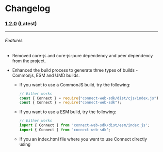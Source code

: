 # Changelog

### [1.2.0](https://www.npmjs.com/package/connect-web-sdk/v/1.2.0) (Latest)
___
###### Features
- Removed core-js and core-js-pure dependency and peer dependency from the project.
- Enhanced the build process to generate three types of builds - Commonjs, ESM and UMD builds.

    - If you want to use a CommonJS build, try the following:

        ```js
        // Either works
        const { Connect } = require("connect-web-sdk/dist/cjs/index.js");
        const { Connect } = require("connect-web-sdk");
        ```

    - If you want to use a ESM build, try the following:

        ```js 
        // Either works
        import { Connect } from 'connect-web-sdk/dist/esm/index.js';
        import { Connect } from 'connect-web-sdk';
        ```

    - If you an index.html file where you want to use Connect directly using <script src=" ">, you might want to consider the UMD build.

        ```html
        In index.html,
        <script src="node_modules/connect-web-sdk/dist/umd/connect-web-sdk.js"></script>
    ```

###### Considerations for upgrading to 1.2.0:
- No breaking change from SDK end.
- Since we are no longer supporting IE and older browsers, we removed the core-js and core-js-pure dependency and peer dependency.


### [1.1.0](https://www.npmjs.com/package/connect-web-sdk/v/1.1.0) (03/22/2024)
___
###### Features
- Introduced a new `redirectUrl` option in the ConnectOptions interface. **This parameter is only required for App to App**. This is the URL to redirect back to your mobile app after completing an FI’s OAuth flow (universal link on iOS, app link on Android). If you need to support the optional redirectUrl feature, update your code to pass the redirectUrl property in the ConnectOptions object when launching the Connect SDK. 
    
    ```Connect.launch(url, eventHandlers, { redirectUrl: 'https://example.com' });```

- Added support for **NextJS** framework ✨
- Moved the styling code for the iframe overlay into the launch method, ensuring it's applied consistently across different launch scenarios.
###### Considerations for upgrading to 1.1.0:
- If you want to utilize the `redirectUrl` option, you need to update your code to pass the desired redirect URL when launching the Connect experience.
- No breaking changes to existing functionality, but you should review the updated ConnectOptions interface and update your code accordingly if you plan to use the redirectUrl option.

### [1.0.0-rc.5](https://www.npmjs.com/package/connect-web-sdk/v/1.0.0-rc.5) (03/02/2023)
___
###### Features
- Added **aria-label** and **title** attributes to the iframe for improved accessibility.
###### Considerations for upgrading to 1.0.0-rc.5:
- No breaking changes or major functionality updates. You can upgrade to this version without any significant changes to the implementation.